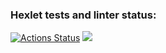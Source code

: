 ### Hexlet tests and linter status:
[![Actions Status](https://github.com/Airman57/php-project-48/workflows/hexlet-check/badge.svg)](https://github.com/Airman57/php-project-48/actions)
<a href="https://asciinema.org/a/6u1Lec10CRGFqnXLDsfZ6S6oe" target="_blank"><img src="https://asciinema.org/a/6u1Lec10CRGFqnXLDsfZ6S6oe.svg" /></a>